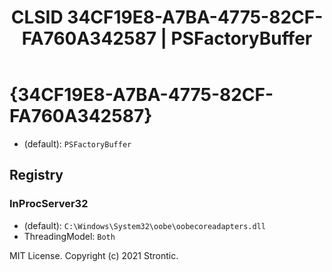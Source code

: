 ﻿---
title: "CLSID 34CF19E8-A7BA-4775-82CF-FA760A342587 | PSFactoryBuffer"
excerpt: What is COM-Object CLSID 34CF19E8-A7BA-4775-82CF-FA760A342587?
---

# {34CF19E8-A7BA-4775-82CF-FA760A342587}

* (default): `PSFactoryBuffer`

## Registry


### InProcServer32

* (default): `C:\Windows\System32\oobe\oobecoreadapters.dll`
* ThreadingModel: `Both`

MIT License. Copyright (c) 2021 Strontic.


